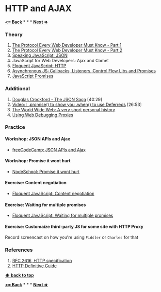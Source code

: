 # HTTP and AJAX

**[<= Back](../03-dom-api-advanced/dom-and-api.md)**		*	*	*	**[Next =>](../05-forms/forms.md)**

### Theory

1. [The Protocol Every Web Developer Must Know - Part 1](http://code.tutsplus.com/tutorials/http-the-protocol-every-web-developer-must-know-part-1--net-31177)
1. [The Protocol Every Web Developer Must Know - Part 2](http://code.tutsplus.com/tutorials/http-the-protocol-every-web-developer-must-know-part-2--net-31155)
1. [Speaking JavaScript: JSON](http://speakingjs.com/es5/ch22.html)
1. JavaScript for Web Developers: Ajax and Comet
1. [Eloquent JavaScript: HTTP](http://eloquentjavascript.net/17_http.html)
1. [Asynchronous JS: Callbacks, Listeners, Control Flow Libs and Promises](http://sporto.github.io/blog/2012/12/09/callbacks-listeners-promises/)
1. [JavaScript Promises](http://www.html5rocks.com/en/tutorials/es6/promises/)

### Additional

1. [Douglas Crockford - The JSON Saga](https://vimeo.com/8692019)  [40:29]
1. [Video: I .promise() to show you .when() to use Deferreds](http://www.youtube.com/watch?v=juRtEEsHI9E) [26:53]
1. [The World Wide Web: A very short personal history](https://www.w3.org/People/Berners-Lee/ShortHistory.html)
1. [Using Web Debugging Proxies](http://code.tutsplus.com/tutorials/using-web-debugging-proxies--net-29828)

### Practice

#### Workshop: JSON APIs and Ajax

* [freeCodeCamp: JSON APIs and Ajax](https://www.freecodecamp.com/challenges/trigger-click-events-with-jquery) 

#### Workshop: Promise it wont hurt

* [NodeSchool: Promise it wont hurt](https://github.com/stevekane/promise-it-wont-hurt) 

#### Exercise: Content negotiation

* [Eloquent JavaScript: Content negotiation](http://eloquentjavascript.net/17_http.html#h_uaWwL8WGXf)

#### Exercise: Waiting for multiple promises

* [Eloquent JavaScript: Waiting for multiple promises](http://eloquentjavascript.net/17_http.html#h_MlI+KUOVBK)

#### Exercise: Customaize third-party JS for some site with HTTP Proxy

Record screencast on how you're using `Fiddler` or `Charles` for that

### References

1. [RFC 2616, HTTP specification](http://www.w3.org/Protocols/rfc2616/rfc2616.html)
1. [HTTP Definitive Guide](http://www.amazon.com/HTTP-Definitive-Guide-David-Gourley/dp/1565925092)

**[⬆ back to top](#table-of-contents)**

**[<= Back](../03-dom-api-advanced/dom-and-api.md)**		*	*	*	**[Next =>](../05-forms/forms.md)**
